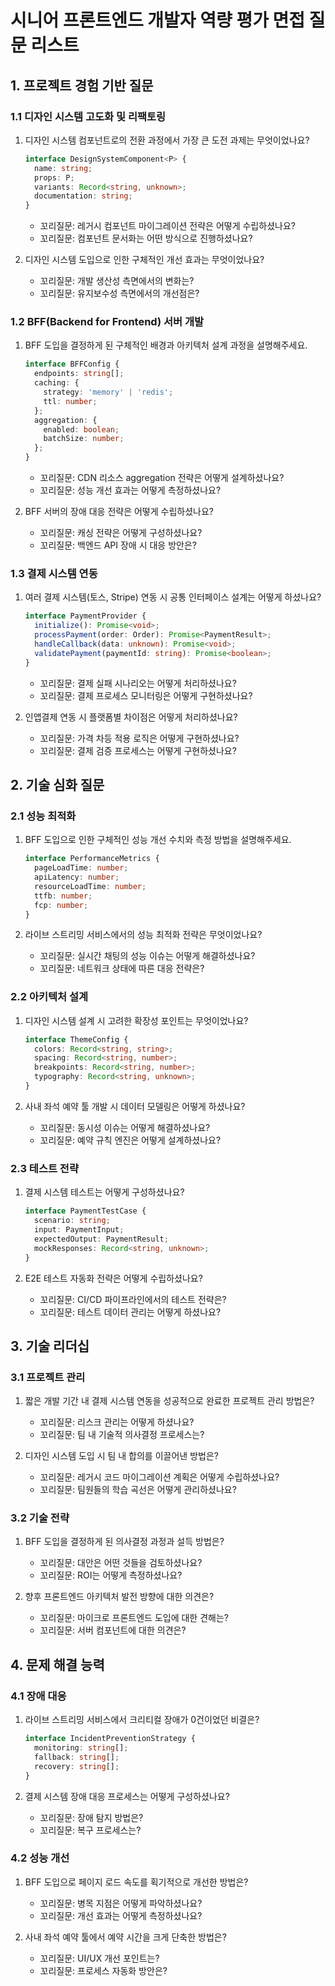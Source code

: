 # 시니어 프론트엔드 개발자 역량 평가 면접 질문 리스트

## 1. 프로젝트 경험 기반 질문

### 1.1 디자인 시스템 고도화 및 리팩토링
1. 디자인 시스템 컴포넌트로의 전환 과정에서 가장 큰 도전 과제는 무엇이었나요?
   ```typescript
   interface DesignSystemComponent<P> {
     name: string;
     props: P;
     variants: Record<string, unknown>;
     documentation: string;
   }
   ```
   - 꼬리질문: 레거시 컴포넌트 마이그레이션 전략은 어떻게 수립하셨나요?
   - 꼬리질문: 컴포넌트 문서화는 어떤 방식으로 진행하셨나요?

2. 디자인 시스템 도입으로 인한 구체적인 개선 효과는 무엇이었나요?
   - 꼬리질문: 개발 생산성 측면에서의 변화는?
   - 꼬리질문: 유지보수성 측면에서의 개선점은?

### 1.2 BFF(Backend for Frontend) 서버 개발
1. BFF 도입을 결정하게 된 구체적인 배경과 아키텍처 설계 과정을 설명해주세요.
   ```typescript
   interface BFFConfig {
     endpoints: string[];
     caching: {
       strategy: 'memory' | 'redis';
       ttl: number;
     };
     aggregation: {
       enabled: boolean;
       batchSize: number;
     };
   }
   ```
   - 꼬리질문: CDN 리소스 aggregation 전략은 어떻게 설계하셨나요?
   - 꼬리질문: 성능 개선 효과는 어떻게 측정하셨나요?

2. BFF 서버의 장애 대응 전략은 어떻게 수립하셨나요?
   - 꼬리질문: 캐싱 전략은 어떻게 구성하셨나요?
   - 꼬리질문: 백엔드 API 장애 시 대응 방안은?

### 1.3 결제 시스템 연동
1. 여러 결제 시스템(토스, Stripe) 연동 시 공통 인터페이스 설계는 어떻게 하셨나요?
   ```typescript
   interface PaymentProvider {
     initialize(): Promise<void>;
     processPayment(order: Order): Promise<PaymentResult>;
     handleCallback(data: unknown): Promise<void>;
     validatePayment(paymentId: string): Promise<boolean>;
   }
   ```
   - 꼬리질문: 결제 실패 시나리오는 어떻게 처리하셨나요?
   - 꼬리질문: 결제 프로세스 모니터링은 어떻게 구현하셨나요?

2. 인앱결제 연동 시 플랫폼별 차이점은 어떻게 처리하셨나요?
   - 꼬리질문: 가격 차등 적용 로직은 어떻게 구현하셨나요?
   - 꼬리질문: 결제 검증 프로세스는 어떻게 구현하셨나요?

## 2. 기술 심화 질문

### 2.1 성능 최적화
1. BFF 도입으로 인한 구체적인 성능 개선 수치와 측정 방법을 설명해주세요.
   ```typescript
   interface PerformanceMetrics {
     pageLoadTime: number;
     apiLatency: number;
     resourceLoadTime: number;
     ttfb: number;
     fcp: number;
   }
   ```

2. 라이브 스트리밍 서비스에서의 성능 최적화 전략은 무엇이었나요?
   - 꼬리질문: 실시간 채팅의 성능 이슈는 어떻게 해결하셨나요?
   - 꼬리질문: 네트워크 상태에 따른 대응 전략은?

### 2.2 아키텍처 설계
1. 디자인 시스템 설계 시 고려한 확장성 포인트는 무엇이었나요?
   ```typescript
   interface ThemeConfig {
     colors: Record<string, string>;
     spacing: Record<string, number>;
     breakpoints: Record<string, number>;
     typography: Record<string, unknown>;
   }
   ```

2. 사내 좌석 예약 툴 개발 시 데이터 모델링은 어떻게 하셨나요?
   - 꼬리질문: 동시성 이슈는 어떻게 해결하셨나요?
   - 꼬리질문: 예약 규칙 엔진은 어떻게 설계하셨나요?

### 2.3 테스트 전략
1. 결제 시스템 테스트는 어떻게 구성하셨나요?
   ```typescript
   interface PaymentTestCase {
     scenario: string;
     input: PaymentInput;
     expectedOutput: PaymentResult;
     mockResponses: Record<string, unknown>;
   }
   ```

2. E2E 테스트 자동화 전략은 어떻게 수립하셨나요?
   - 꼬리질문: CI/CD 파이프라인에서의 테스트 전략은?
   - 꼬리질문: 테스트 데이터 관리는 어떻게 하셨나요?

## 3. 기술 리더십

### 3.1 프로젝트 관리
1. 짧은 개발 기간 내 결제 시스템 연동을 성공적으로 완료한 프로젝트 관리 방법은?
   - 꼬리질문: 리스크 관리는 어떻게 하셨나요?
   - 꼬리질문: 팀 내 기술적 의사결정 프로세스는?

2. 디자인 시스템 도입 시 팀 내 합의를 이끌어낸 방법은?
   - 꼬리질문: 레거시 코드 마이그레이션 계획은 어떻게 수립하셨나요?
   - 꼬리질문: 팀원들의 학습 곡선은 어떻게 관리하셨나요?

### 3.2 기술 전략
1. BFF 도입을 결정하게 된 의사결정 과정과 설득 방법은?
   - 꼬리질문: 대안은 어떤 것들을 검토하셨나요?
   - 꼬리질문: ROI는 어떻게 측정하셨나요?

2. 향후 프론트엔드 아키텍처 발전 방향에 대한 의견은?
   - 꼬리질문: 마이크로 프론트엔드 도입에 대한 견해는?
   - 꼬리질문: 서버 컴포넌트에 대한 의견은?

## 4. 문제 해결 능력

### 4.1 장애 대응
1. 라이브 스트리밍 서비스에서 크리티컬 장애가 0건이었던 비결은?
   ```typescript
   interface IncidentPreventionStrategy {
     monitoring: string[];
     fallback: string[];
     recovery: string[];
   }
   ```

2. 결제 시스템 장애 대응 프로세스는 어떻게 구성하셨나요?
   - 꼬리질문: 장애 탐지 방법은?
   - 꼬리질문: 복구 프로세스는?

### 4.2 성능 개선
1. BFF 도입으로 페이지 로드 속도를 획기적으로 개선한 방법은?
   - 꼬리질문: 병목 지점은 어떻게 파악하셨나요?
   - 꼬리질문: 개선 효과는 어떻게 측정하셨나요?

2. 사내 좌석 예약 툴에서 예약 시간을 크게 단축한 방법은?
   - 꼬리질문: UI/UX 개선 포인트는?
   - 꼬리질문: 프로세스 자동화 방안은? 